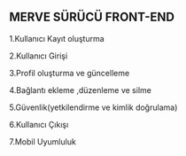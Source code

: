 MERVE SÜRÜCÜ FRONT-END 
---

1.Kullanıcı Kayıt oluşturma

2.Kullanıcı Girişi

3.Profil oluşturma ve güncelleme

4.Bağlantı ekleme ,düzenleme ve silme

5.Güvenlik(yetkilendirme ve kimlik doğrulama)

6.Kullanıcı Çıkışı

7.Mobil Uyumluluk
